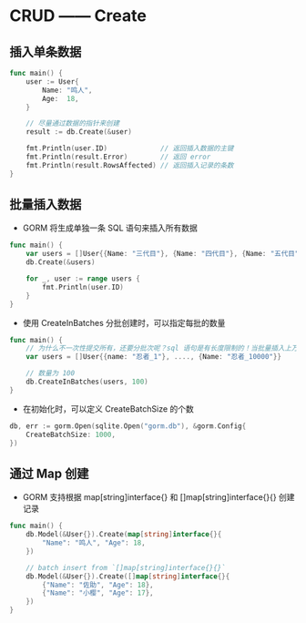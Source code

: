 # CRUD —— Create

## 插入单条数据

```go
func main() {
    user := User{
        Name: "鸣人",
        Age:  18,
    }

    // 尽量通过数据的指针来创建
    result := db.Create(&user)

    fmt.Println(user.ID)             // 返回插入数据的主键
    fmt.Println(result.Error)        // 返回 error
    fmt.Println(result.RowsAffected) // 返回插入记录的条数
}
```

## 批量插入数据

- GORM 将生成单独一条 SQL 语句来插入所有数据

```go
func main() {
    var users = []User{{Name: "三代目"}, {Name: "四代目"}, {Name: "五代目"}}
    db.Create(&users)

    for _, user := range users {
        fmt.Println(user.ID)
    }
}
```

- 使用 CreateInBatches 分批创建时，可以指定每批的数量

```go
func main() {
    // 为什么不一次性提交所有，还要分批次呢？sql 语句是有长度限制的！当批量插入上万条记录的时候，是非常实用的！
    var users = []User{{name: "忍者_1"}, ...., {Name: "忍者_10000"}}

    // 数量为 100
    db.CreateInBatches(users, 100)
}
```

- 在初始化时，可以定义 CreateBatchSize 的个数

```go
db, err := gorm.Open(sqlite.Open("gorm.db"), &gorm.Config{
    CreateBatchSize: 1000,
})
```

## 通过 Map 创建

- GORM 支持根据 map[string]interface{} 和 []map[string]interface{}{} 创建记录

```go
func main() {
    db.Model(&User{}).Create(map[string]interface{}{
        "Name": "鸣人", "Age": 18,
    })

    // batch insert from `[]map[string]interface{}{}`
    db.Model(&User{}).Create([]map[string]interface{}{
        {"Name": "佐助", "Age": 18},
        {"Name": "小樱", "Age": 17},
    })
}
```
